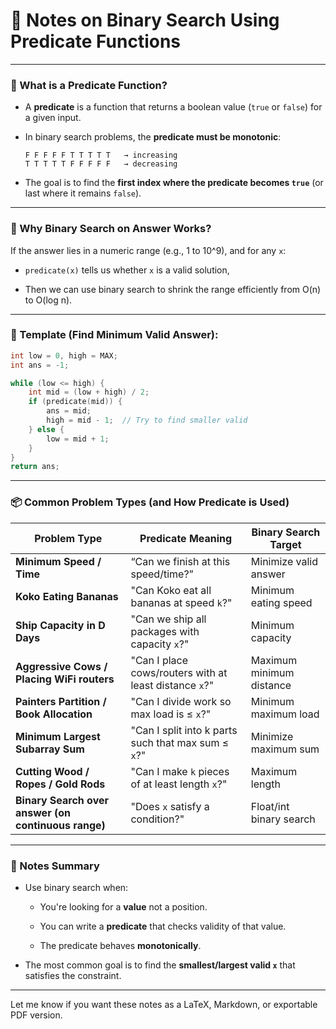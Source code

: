 # 📘 Notes on Binary Search Using Predicate Functions

---

### 🔹 What is a Predicate Function?

- A **predicate** is a function that returns a boolean value (`true` or `false`) for a given input.
    
- In binary search problems, the **predicate must be monotonic**:
    
    ```
    F F F F F T T T T T   → increasing
    T T T T T F F F F F   → decreasing
    ```
    
- The goal is to find the **first index where the predicate becomes `true`** (or last where it remains `false`).
    

---

### 🔹 Why Binary Search on Answer Works?

If the answer lies in a numeric range (e.g., 1 to 10^9), and for any `x`:

- `predicate(x)` tells us whether `x` is a valid solution,
    
- Then we can use binary search to shrink the range efficiently from O(n) to O(log n).
    

---

### 🔹 Template (Find Minimum Valid Answer):

```cpp
int low = 0, high = MAX;
int ans = -1;

while (low <= high) {
    int mid = (low + high) / 2;
    if (predicate(mid)) {
        ans = mid;
        high = mid - 1;  // Try to find smaller valid
    } else {
        low = mid + 1;
    }
}
return ans;
```

---

### 📦 Common Problem Types (and How Predicate is Used)

|Problem Type|Predicate Meaning|Binary Search Target|
|---|---|---|
|**Minimum Speed / Time**|“Can we finish at this speed/time?”|Minimize valid answer|
|**Koko Eating Bananas**|"Can Koko eat all bananas at speed `k`?"|Minimum eating speed|
|**Ship Capacity in D Days**|"Can we ship all packages with capacity `x`?"|Minimum capacity|
|**Aggressive Cows / Placing WiFi routers**|"Can I place cows/routers with at least distance `x`?"|Maximum minimum distance|
|**Painters Partition / Book Allocation**|"Can I divide work so max load is ≤ `x`?"|Minimum maximum load|
|**Minimum Largest Subarray Sum**|"Can I split into k parts such that max sum ≤ `x`?"|Minimize maximum sum|
|**Cutting Wood / Ropes / Gold Rods**|"Can I make `k` pieces of at least length `x`?"|Maximum length|
|**Binary Search over answer (on continuous range)**|"Does `x` satisfy a condition?"|Float/int binary search|

---

### 📌 Notes Summary

- Use binary search when:
    
    - You're looking for a **value** not a position.
        
    - You can write a **predicate** that checks validity of that value.
        
    - The predicate behaves **monotonically**.
        
- The most common goal is to find the **smallest/largest valid `x`** that satisfies the constraint.
    

---

Let me know if you want these notes as a LaTeX, Markdown, or exportable PDF version.